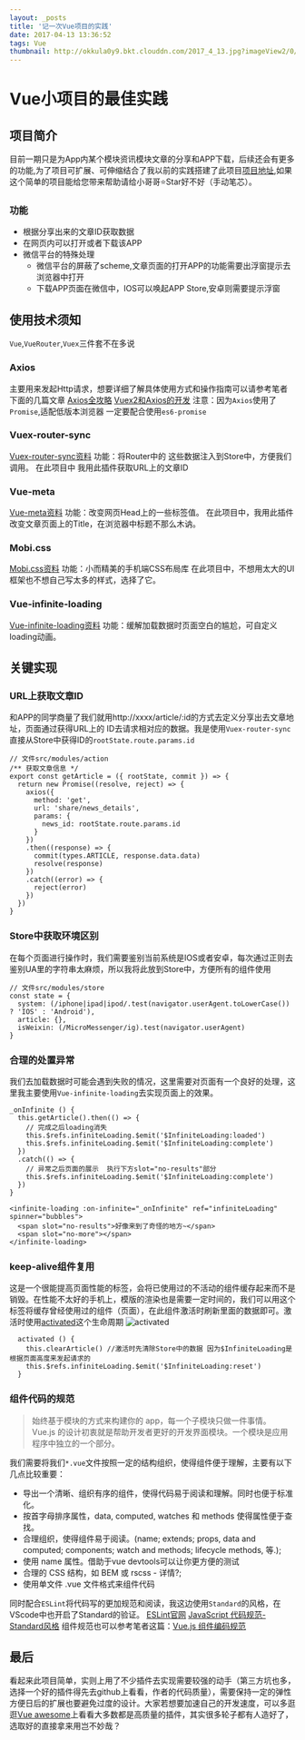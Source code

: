 ```yaml
---
layout: _posts
title: '记一次Vue项目的实践'
date: 2017-04-13 13:36:52
tags: Vue
thumbnail: http://okkula0y9.bkt.clouddn.com/2017_4_13.jpg?imageView2/0/q/75|imageslim
---
```


# Vue小项目的最佳实践


## 项目简介
 目前一期只是为App内某个模块资讯模块文章的分享和APP下载，后续还会有更多的功能,为了项目可扩展、可伸缩结合了我以前的实践搭建了此项目[项目地址][1],如果这个简单的项目能给您带来帮助请给小哥哥⭐Star好不好（手动笔芯）。

### 功能
- 根据分享出来的文章ID获取数据
- 在网页内可以打开或者下载该APP
- 微信平台的特殊处理
    - 微信平台的屏蔽了scheme,文章页面的打开APP的功能需要出浮窗提示去浏览器中打开
    - 下载APP页面在微信中，IOS可以唤起APP Store,安卓则需要提示浮窗
  
  
## 使用技术须知
`Vue`,`VueRouter`,`Vuex`三件套不在多说

### Axios
主要用来发起Http请求，想要详细了解具体使用方式和操作指南可以请参考笔者下面的几篇文章
[Axios全攻略][2]
[Vuex2和Axios的开发][3]
注意：因为`Axios`使用了`Promise`,适配低版本浏览器 一定要配合使用`es6-promise`

### Vuex-router-sync 
[Vuex-router-sync资料][4]
功能：将Router中的 这些数据注入到Store中，方便我们调用。
在此项目中 我用此插件获取URL上的文章ID

### Vue-meta
[Vue-meta资料][5]
功能：改变网页Head上的一些标签值。
在此项目中，我用此插件改变文章页面上的Title，在浏览器中标题不那么木讷。

### Mobi.css
[Mobi.css资料][6]
功能：小而精美的手机端CSS布局库
在此项目中，不想用太大的UI框架也不想自己写太多的样式，选择了它。

### Vue-infinite-loading
[Vue-infinite-loading资料][7]
功能：缓解加载数据时页面空白的尴尬，可自定义loading动画。

## 关键实现

### URL上获取文章ID
和APP的同学商量了我们就用http://xxxx/article/:id的方式去定义分享出去文章地址，页面通过获得URL上的
ID去请求相对应的数据。我是使用`Vuex-router-sync`直接从Store中获得ID的`rootState.route.params.id`
```
// 文件src/modules/action
/** 获取文章信息 */
export const getArticle = ({ rootState, commit }) => {
  return new Promise((resolve, reject) => {
    axios({
      method: 'get',
      url: 'share/news_details',
      params: {
        news_id: rootState.route.params.id
      }
    })
    .then((response) => {
      commit(types.ARTICLE, response.data.data)
      resolve(response)
    })
    .catch((error) => {
      reject(error)
    })
  })
}
```
### Store中获取环境区别
在每个页面进行操作时，我们需要鉴别当前系统是IOS或者安卓，每次通过正则去鉴别UA里的字符串太麻烦，所以我将此放到Store中，方便所有的组件使用

```
// 文件src/modules/store
const state = {
  system: (/iphone|ipad|ipod/.test(navigator.userAgent.toLowerCase()) ? 'IOS' : 'Android'),
  article: {},
  isWeixin: (/MicroMessenger/ig).test(navigator.userAgent)
}
```
### 合理的处置异常
我们去加载数据时可能会遇到失败的情况，这里需要对页面有一个良好的处理，这里我主要使用`Vue-infinite-loading`去实现页面上的效果。
``` 
_onInfinite () {
  this.getArticle().then(() => {
    // 完成之后loading消失 
    this.$refs.infiniteLoading.$emit('$InfiniteLoading:loaded')
    this.$refs.infiniteLoading.$emit('$InfiniteLoading:complete')
  })
  .catch(() => {
    // 异常之后页面的展示  执行下方slot="no-results"部分
    this.$refs.infiniteLoading.$emit('$InfiniteLoading:complete')
  })
}
```

``` 
<infinite-loading :on-infinite="_onInfinite" ref="infiniteLoading" spinner="bubbles">
  <span slot="no-results">好像来到了奇怪的地方~</span>
  <span slot="no-more"></span>
</infinite-loading>
```

### keep-alive组件复用
这是一个很能提高页面性能的标签，会将已使用过的不活动的组件缓存起来而不是销毁。在性能不太好的手机上，模版的渲染也是需要一定时间的，我们可以用这个标签将缓存曾经使用过的组件（页面），在此组件激活时刷新里面的数据即可。激活时使用[activated][8]这个生命周期
![activated][9]

```
  activated () {
    this.clearArticle() //激活时先清除Store中的数据 因为$InfiniteLoading是根据页面高度来发起请求的
    this.$refs.infiniteLoading.$emit('$InfiniteLoading:reset')
  }
```

### 组件代码的规范
> 始终基于模块的方式来构建你的 app，每一个子模块只做一件事情。
Vue.js 的设计初衷就是帮助开发者更好的开发界面模块。一个模块是应用程序中独立的一个部分。

我们需要将我们`*.vue`文件按照一定的结构组织，使得组件便于理解，主要有以下几点比较重要：

- 导出一个清晰、组织有序的组件，使得代码易于阅读和理解。同时也便于标准化。
- 按首字母排序属性，data, computed, watches 和 methods 使得属性便于查找。
- 合理组织，使得组件易于阅读。(name; extends; props, data and computed; components; watch and methods; lifecycle methods, 等.);
- 使用 name 属性。借助于vue devtools可以让你更方便的测试
- 合理的 CSS 结构，如 BEM 或 rscss - 详情?;
- 使用单文件 .vue 文件格式来组件代码

同时配合`ESLint`将代码写的更加规范和阅读，我这边使用`Standard`的风格，在VScode中也开启了Standard的验证。
[ESLint官网][10]
[JavaScript 代码规范-Standard风格][11]
组件规范也可以参考笔者这篇：[Vue.js 组件编码规范][12]

## 最后
看起来此项目简单，实则上用了不少插件去实现需要较强的动手（第三方坑也多，选择一个好的插件得先去github上看看，作者的代码质量），需要保持一定的弹性方便日后的扩展也要避免过度的设计。大家若想要加速自己的开发速度，可以多逛逛[Vue awesome][13]上看看大多数都是高质量的插件，其实很多轮子都有人造好了，选取好的直接拿来用岂不妙哉？


  [1]: https://github.com/HopeFE/Ant_App_H5
  [2]: https://blog.ygxdxx.com/2017/02/27/Axios-Strategy/
  [3]: https://blog.ygxdxx.com/2017/02/01/Vuex2&Axios-Develop/
  [4]: https://github.com/vuejs/vuex-router-sync
  [5]: https://github.com/declandewet/vue-meta.org/zh-cn/index.html
  [6]: https://peachscript.github.io/vue-infinite-loading
  [7]: https://peachscript.github.io/vue-infinite-loading
  [8]: https://vuefe.cn/v2/api/#activated
  [9]: http://okkula0y9.bkt.clouddn.com/20170413.jpg
  [10]: http://eslint.org/
  [11]: https://github.com/feross/standard/blob/master/docs/README-zhcn.md
  [12]: https://blog.ygxdxx.com/2017/03/09/Vuejs-Component-Style-Guide/
  [13]: https://github.com/vuejs/awesome-vue#libraries--plugins
